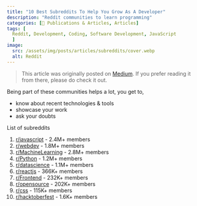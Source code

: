 ```yaml
---
title: "10 Best Subreddits To Help You Grow As A Developer"
description: "Reddit communities to learn programming"
categories: [📝 Publications & Articles, Articles]
tags: [
  Reddit, Development, Coding, Software Development, JavaScript
  ]
image:
  src: /assets/img/posts/articles/subreddits/cover.webp
  alt: Reddit
---
```


> This article was originally posted on [Medium](https://levelup.gitconnected.com/10-best-sub-reddits-to-help-to-grow-as-a-developer-984b0b684683). If you prefer reading it from there, please do check it out.

Being part of these communities helps a lot, you get to,

* know about recent technologies & tools
* showcase your work
* ask your doubts

List of subreddits

1. [r/javascript](https://www.reddit.com/r/javascript/) - 2.4M+ members
2. [r/webdev](https://www.reddit.com/r/webdev/) - 1.8M+ members
3. [r/MachineLearning](https://www.reddit.com/r/MachineLearning/) - 2.8M+ members
4. [r/Python](https://www.reddit.com/r/Python/) - 1.2M+ members
5. [r/datascience](https://www.reddit.com/r/datascience/) - 1.1M+ members
6. [r/reactjs](https://www.reddit.com/r/reactjs/) - 366K+ members
7. [r/Frontend](https://www.reddit.com/r/Frontend/) - 232K+ members
8. [r/opensource](https://www.reddit.com/r/opensource/) - 202K+ members
9. [r/css](https://www.reddit.com/r/css/) - 115K+ members
10. [r/hacktoberfest](https://www.reddit.com/r/hacktoberfest/) - 1.6K+ members
